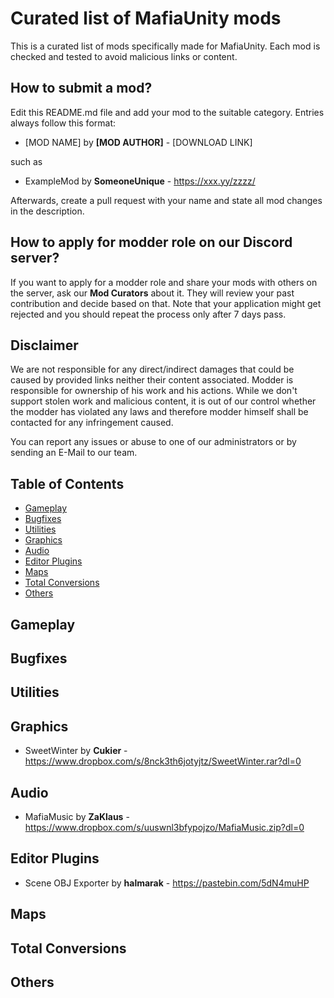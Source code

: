 # Curated list of MafiaUnity mods

This is a curated list of mods specifically made for MafiaUnity. Each mod is checked and tested to avoid malicious links or content.

## How to submit a mod?

Edit this README.md file and add your mod to the suitable category. Entries always follow this format:

- [MOD NAME] by **[MOD AUTHOR]** - [DOWNLOAD LINK]

such as
- ExampleMod by **SomeoneUnique** - https://xxx.yy/zzzz/

Afterwards, create a pull request with your name and state all mod changes in the description.

## How to apply for modder role on our Discord server?

If you want to apply for a modder role and share your mods with others on the server, ask our **Mod Curators** about it. They will review your past contribution and decide based on that. Note that your application might get rejected and you should repeat the process only after 7 days pass.

## Disclaimer

We are not responsible for any direct/indirect damages that could be caused by provided links neither their content associated. Modder is responsible for ownership of his work and his actions. While we don't support stolen work and malicious content, it is out of our control whether the modder has violated any laws and therefore modder himself shall be contacted for any infringement caused.

You can report any issues or abuse to one of our administrators or by sending an E-Mail to our team.


## Table of Contents

- [Gameplay](#gameplay)
- [Bugfixes](#bugfixes)
- [Utilities](#utilities)
- [Graphics](#graphics)
- [Audio](#Audio)
- [Editor Plugins](#editor-plugins)
- [Maps](#maps)
- [Total Conversions](#total-conversions)
- [Others](#others)

## Gameplay ##

## Bugfixes ##

## Utilities ##

## Graphics ##
- SweetWinter by **Cukier** - https://www.dropbox.com/s/8nck3th6jotyjtz/SweetWinter.rar?dl=0

## Audio ##
- MafiaMusic by **ZaKlaus** - https://www.dropbox.com/s/uuswnl3bfypojzo/MafiaMusic.zip?dl=0

## Editor Plugins ##
- Scene OBJ Exporter by **halmarak** - https://pastebin.com/5dN4muHP

## Maps ##

## Total Conversions ##

## Others ##

